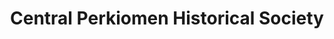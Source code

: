 ---
layout: repo
title: "Central Perkiomen Historical Society"
id: 15179
permalink: repos/15179/
---